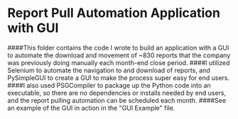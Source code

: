 # Report Pull Automation Application with GUI
####This folder contains the code I wrote to build an application with a GUI to automate the download and movement of ~830 reports that the company was previously doing manually each month-end close period.
####I utilized Selenium to automate the navigation to and download of reports, and PySimpleGUI to create a GUI to make the process super easy for end users.
####I also used PSGCompiler to package up the Python code into an executable, so there are no dependencies or installs needed by end users, and the report pulling automation can be scheduled each month.
####See an example of the GUI in action in the "GUI Example" file.
